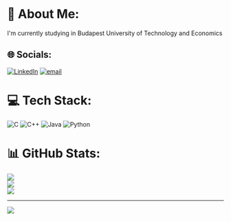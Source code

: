 # 💫 About Me:
I'm currently studying in Budapest University of Technology and Economics


## 🌐 Socials:
[![LinkedIn](https://img.shields.io/badge/LinkedIn-%230077B5.svg?logo=linkedin&logoColor=white)](https://linkedin.com/in/www.linkedin.com/in/alp-gençgil-550011320) [![email](https://img.shields.io/badge/Email-D14836?logo=gmail&logoColor=white)](mailto:alpgencgil@yahoo.com) 

# 💻 Tech Stack:
![C](https://img.shields.io/badge/c-%2300599C.svg?style=for-the-badge&logo=c&logoColor=white) ![C++](https://img.shields.io/badge/c++-%2300599C.svg?style=for-the-badge&logo=c%2B%2B&logoColor=white) ![Java](https://img.shields.io/badge/java-%23ED8B00.svg?style=for-the-badge&logo=openjdk&logoColor=white) ![Python](https://img.shields.io/badge/python-3670A0?style=for-the-badge&logo=python&logoColor=ffdd54)
# 📊 GitHub Stats:
![](https://github-readme-stats.vercel.app/api?username=alge&theme=dark&hide_border=false&include_all_commits=true&count_private=false)<br/>
![](https://nirzak-streak-stats.vercel.app/?user=alge&theme=dark&hide_border=false)<br/>
![](https://github-readme-stats.vercel.app/api/top-langs/?username=alge&theme=dark&hide_border=false&include_all_commits=true&count_private=false&layout=compact)

---
[![](https://visitcount.itsvg.in/api?id=alge&icon=0&color=0)](https://visitcount.itsvg.in)

<!-- Proudly created with GPRM ( https://gprm.itsvg.in ) -->
